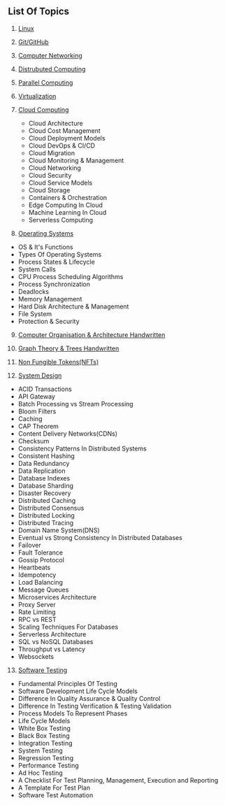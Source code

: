 ## List Of Topics
01. [Linux](https://github.com/GarvitSingh05/computer-science-notes/blob/main/01.%20Linux/Linux%20Commands.md)  

02. [Git/GitHub](https://github.com/GarvitSingh05/computer-science-notes/blob/main/02.%20Git%20%26%20GitHub/Git%20Commands%2C%20Pull%20Requests%2C%20Open-Source%20Contributions.md)  

03. [Computer Networking](https://github.com/GarvitSingh05/computer-science-notes/blob/main/03.%20Computer%20Networking/Computer%20Networking.md)  

04. [Distrubuted Computing](https://github.com/GarvitSingh05/computer-science-notes/blob/main/04.%20Distributed%20Computing/Distributed%20Computing.md)  

05. [Parallel Computing](https://github.com/GarvitSingh05/computer-science-notes/blob/main/05.%20Parallel%20Computing/Parallel%20Computing.md)  

06. [Virtualization](https://github.com/GarvitSingh05/computer-science-notes/blob/main/06.%20Virtualisation/Virtualisation.md)  

07. [Cloud Computing](https://github.com/GarvitSingh05/computer-science-notes/blob/main/07.%20Cloud%20Computing/Cloud%20Computing.md)  
    - Cloud Architecture
    - Cloud Cost Management
    - Cloud Deployment Models
    - Cloud DevOps & CI/CD
    - Cloud Migration
    - Cloud Monitoring & Management
    - Cloud Networking
    - Cloud Security
    - Cloud Service Models
    - Cloud Storage
    - Containers & Orchestration
    - Edge Computing In Cloud
    - Machine Learning In Cloud
    - Serverless Computing

08. [Operating Systems](https://github.com/GarvitSingh05/computer-science-notes/blob/main/08.%20Operating%20Systems/Operating%20System%20Notes.md)  
  - OS & It's Functions
  - Types Of Operating Systems
  - Process States & Lifecycle
  - System Calls
  - CPU Process Scheduling Algorithms
  - Process Synchronization
  - Deadlocks
  - Memory Management
  - Hard Disk Architecture & Management
  - File System
  - Protection & Security

09. [Computer Organisation & Architecture Handwritten](https://github.com/GarvitSingh05/computer-science-notes/blob/main/09.%20Computer%20Organisation%20%26%20Architecture/Computer%20Organisation%20%26%20Architecture.pdf)  

10. [Graph Theory & Trees Handwritten](https://github.com/GarvitSingh05/computer-science-notes/blob/main/10.%20Graph%20Theory%20%26%20Trees/Graphy%20Theory%2C%20Trees%2C%20Propositional%20Logic.pdf)  

11. [Non Fungible Tokens(NFTs)](https://github.com/GarvitSingh05/computer-science-notes/blob/main/11.%20NFTs/Complete%20Guide%20on%20NFTs.md)  

12. [System Design](https://github.com/GarvitSingh05/computer-science-notes/tree/main/12.%20System%20Design)
  - ACID Transactions
  - API Gateway
  - Batch Processing vs Stream Processing
  - Bloom Filters
  - Caching
  - CAP Theorem
  - Content Delivery Networks(CDNs)
  - Checksum
  - Consistency Patterns In Distributed Systems
  - Consistent Hashing
  - Data Redundancy
  - Data Replication
  - Database Indexes
  - Database Sharding
  - Disaster Recovery
  - Distributed Caching
  - Distributed Consensus
  - Distributed Locking
  - Distributed Tracing
  - Domain Name System(DNS)
  - Eventual vs Strong Consistency In Distributed Databases
  - Failover
  - Fault Tolerance
  - Gossip Protocol
  - Heartbeats
  - Idempotency
  - Load Balancing
  - Message Queues
  - Microservices Architecture
  - Proxy Server
  - Rate Limiting
  - RPC vs REST
  - Scaling Techniques For Databases
  - Serverless Architecture
  - SQL vs NoSQL Databases
  - Throughput vs Latency
  - Websockets

13. [Software Testing](https://github.com/GarvitSingh05/computer-science-notes/blob/main/13.%20Software%20Testing/Software%20Testing%20Notes.md)  
  - Fundamental Principles Of Testing
  - Software Development Life Cycle Models
  - Difference In Quality Assurance & Quality Control
  - Difference In Testing Verification & Testing Validation
  - Process Models To Represent Phases
  - Life Cycle Models
  - White Box Testing
  - Black Box Testing
  - Integration Testing
  - System Testing
  - Regression Testing
  - Performance Testing
  - Ad Hoc Testing
  - A Checklist For Test Planning, Management, Execution and Reporting
  - A Template For Test Plan
  - Software Test Automation

